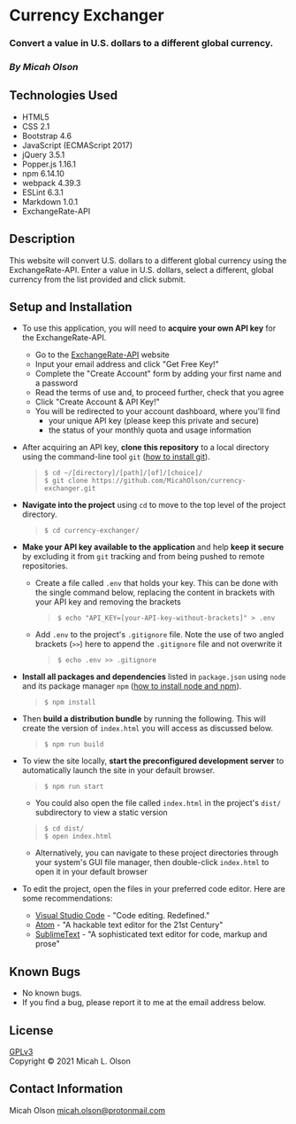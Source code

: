 # Currency Exchanger

### Convert a value in U.S. dollars to a different global currency.

### _By Micah Olson_

## Technologies Used
* HTML5
* CSS 2.1
* Bootstrap 4.6
* JavaScript (ECMAScript 2017)
* jQuery 3.5.1
* Popper.js 1.16.1
* npm 6.14.10
* webpack 4.39.3
* ESLint 6.3.1
* Markdown 1.0.1
* ExchangeRate-API

## Description
This website will convert U.S. dollars to a different global currency using the ExchangeRate-API. Enter a value in U.S. dollars, select a different, global currency from the list provided and click submit.  

## Setup and Installation
* To use this application, you will need to **acquire your own API key** for the ExchangeRate-API.
  - Go to the [ExchangeRate-API](https://www.exchangerate-api.com) website
  - Input your email address and click "Get Free Key!"
  - Complete the "Create Account" form by adding your first name and a password
  - Read the terms of use and, to proceed further, check that you agree
  - Click "Create Account & API Key!"
  - You will be redirected to your account dashboard, where you'll find
    - your unique API key (please keep this private and secure)
    - the status of your monthly quota and usage information

* After acquiring an API key, **clone this repository** to a local directory using the command-line tool `git` ([how to install git](https://www.learnhowtoprogram.com/introduction-to-programming/getting-started-with-intro-to-programming/git-and-github)).  
  >`$ cd ~/[directory]/[path]/[of]/[choice]/`  
  >`$ git clone https://github.com/MicahOlson/currency-exchanger.git`  

* **Navigate into the project** using `cd` to move to the top level of the project directory.  
  >`$ cd currency-exchanger/`   

* **Make your API key available to the application** and help **keep it secure** by excluding it from `git` tracking and from being pushed to remote repositories.  
  - Create a file called `.env` that holds your key. This can be done with the single command below, replacing the content in brackets with your API key and removing the brackets  
    >`$ echo "API_KEY=[your-API-key-without-brackets]" > .env`  
  - Add `.env` to the project's `.gitignore` file. Note the use of two angled brackets (`>>`) here to append the `.gitignore` file and not overwrite it  
    >`$ echo .env >> .gitignore`  

* **Install all packages and dependencies** listed in `package.json` using `node` and its package manager `npm` ([how to install node and npm](https://www.learnhowtoprogram.com/intermediate-javascript/getting-started-with-javascript/installing-node-js)).  
  >`$ npm install`  

* Then **build a distribution bundle** by running the following. This will create the version of `index.html` you will access as discussed below.  
  >`$ npm run build`  

* To view the site locally, **start the preconfigured development server** to automatically launch the site in your default browser.  
  >`$ npm run start`  
  
  - You could also open the file called `index.html` in the project's `dist/` subdirectory to view a static version  
  >`$ cd dist/`  
  >`$ open index.html`  

  - Alternatively, you can navigate to these project directories through your system's GUI file manager, then double-click `index.html` to open it in your default browser  

* To edit the project, open the files in your preferred code editor. Here are some recommendations:  
  - [Visual Studio Code](https://code.visualstudio.com) - "Code editing. Redefined."  
  - [Atom](https://atom.io) - "A hackable text editor for the 21st Century"  
  - [SublimeText](https://www.sublimetext.com) - "A sophisticated text editor for code, markup and prose"  

## Known Bugs
* No known bugs.  
* If you find a bug, please report it to me at the email address below.  

## License
[GPLv3](https://choosealicense.com/licenses/gpl-3.0/)  
Copyright &copy; 2021 Micah L. Olson  

## Contact Information
Micah Olson micah.olson@protonmail.com  